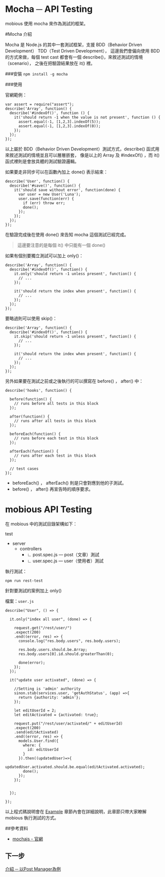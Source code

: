 # Mocha ─ API Testing
mobious 使用 mocha 來作為測試的框架。

#Mocha 介紹

Mocha 是 Node.js 的其中一套測試框架，支援 BDD（Behavior Driven Development） TDD（Test Driven Development）， 這邊我們會偏向使用 BDD 的方式來做，每個 test cast 都會有一個 describe()，來敘述測試的情境（scenario）， 之後在把驗證結果放在 it() 裡。

###安裝
`npm install -g mocha`

###使用

官網範例：
```
var assert = require("assert");
describe('Array', function() {
  describe('#indexOf()', function () {
    it('should return -1 when the value is not present', function () {
      assert.equal(-1, [1,2,3].indexOf(5));
      assert.equal(-1, [1,2,3].indexOf(0));
    });
  });
});
```
以上屬於 BDD（Behavior Driven Development）測試方式，describe() 函式用來敘述測試的情境並且可以層層嵌套，
像是以上的 Array 及  #indexOf() ，而 it() 函式裡則是會放具體的測試驗證邏輯。


如果要走非同步可以在函數內加上 done() 表示結束：
```
describe('User', function() {
  describe('#save()', function() {
    it('should save without error', function(done) {
      var user = new User('Luna');
      user.save(function(err) {
        if (err) throw err;
        done();
      });
    });
  });
});
```
在驗證完成後在使用 done() 來告知 mocha 這個測試已經完成。
> 這邊要注意的是每個 it() 中只能有一個 done()

如果有個別要獨立測試可以加上 only()：
```
describe('Array', function() {
  describe('#indexOf()', function() {
    it.only('should return -1 unless present', function() {
      // ...
    });

    it('should return the index when present', function() {
      // ...
    });
  });
});
```

要略過則可以使用 skip()：
```
describe('Array', function() {
  describe('#indexOf()', function() {
    it.skip('should return -1 unless present', function() {
      // ...
    });

    it('should return the index when present', function() {
      // ...
    });
  });
});
```

另外如果要在測試之前或之後執行的可以撰寫在 before() ， after() 中：
```
describe('hooks', function() {

  before(function() {
    // runs before all tests in this block
  });

  after(function() {
    // runs after all tests in this block
  });

  beforeEach(function() {
    // runs before each test in this block
  });

  afterEach(function() {
    // runs after each test in this block
  });

  // test cases
});
```
* beforeEach() ， afterEach() 則是只會對應到他的子測試。
* before() ， after() 再宣告時的順序要求。

# mobious API Testing
在 mobious 中的測試目錄架構如下：

test
* server
  * controllers
    * ∟ post.spec.js — post（文章）測試
    * ∟ user.spec.js — user（使用者）測試

執行測試：
```
npm run rest-test
```

針對要測試的案例加上 only()

檔案：`user.js`
```
describe("User", () => {

  it.only("index all user", (done) => {

    request.get("/rest/user/")
    .expect(200)
    .end((error, res) => {
      console.log("res.body.users", res.body.users);

      res.body.users.should.be.Array;
      res.body.users[0].id.should.greaterThan(0);

      done(error);
    });
  });

  it("update user activated", (done) => {

    //Setting is 'admin' authority
    sinon.stub(services.user, 'getAuthStatus', (app) =>{
      return {authority: 'admin'};
    });

    let editUserId = 2;
    let editActivated = {activated: true};

    request.put("/rest/user/activated/" + editUserId)
    .expect(200)
    .send(editActivated)
    .end((error, res) => {
      models.User.find({
        where: {
          id: editUserId
        }
      }).then((updatedUser)=>{
        updatedUser.activated.should.be.equal(editActivated.activated);
        done();
      });
    });


  });

});

```
以上程式碼說明會在 [Example](../../Example/Intro.html) 章節內會在詳細說明，此章節只帶大家瞭解 mobious 執行測試的方式。

##參考資料
* [mochajs - 官網](https://mochajs.org/)


## 下一步
[介紹 ─ 以Post Manager為例](../../Example/Intro.html)

